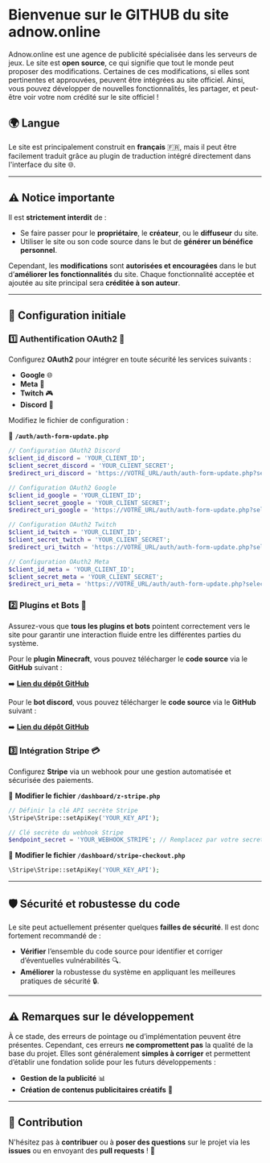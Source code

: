 # Bienvenue sur le GITHUB du site **adnow.online**

Adnow.online est une agence de publicité spécialisée dans les serveurs de jeux. Le site est **open source**, ce qui signifie que tout le monde peut proposer des modifications. Certaines de ces modifications, si elles sont pertinentes et approuvées, peuvent être intégrées au site officiel. Ainsi, vous pouvez développer de nouvelles fonctionnalités, les partager, et peut-être voir votre nom crédité sur le site officiel !

## 🌍 Langue
Le site est principalement construit en **français** 🇫🇷, mais il peut être facilement traduit grâce au plugin de traduction intégré directement dans l'interface du site 🌐.

---

## ⚠️ Notice importante

Il est **strictement interdit** de :

- Se faire passer pour le **propriétaire**, le **créateur**, ou le **diffuseur** du site.
- Utiliser le site ou son code source dans le but de **générer un bénéfice personnel**.

Cependant, les **modifications** sont **autorisées et encouragées** dans le but d’**améliorer les fonctionnalités** du site. Chaque fonctionnalité acceptée et ajoutée au site principal sera **créditée à son auteur**.

---

## 🔧 Configuration initiale

### 1️⃣ Authentification OAuth2 🔐

Configurez **OAuth2** pour intégrer en toute sécurité les services suivants :

- **Google** 🌐
- **Meta** 📘
- **Twitch** 🎮
- **Discord** 💬

Modifiez le fichier de configuration :

📂 **`/auth/auth-form-update.php`**

```php
// Configuration OAuth2 Discord
$client_id_discord = 'YOUR_CLIENT_ID';
$client_secret_discord = 'YOUR_CLIENT_SECRET';
$redirect_uri_discord = 'https://VOTRE_URL/auth/auth-form-update.php?selected_provider=discord';

// Configuration OAuth2 Google
$client_id_google = 'YOUR_CLIENT_ID';
$client_secret_google = 'YOUR_CLIENT_SECRET';
$redirect_uri_google = 'https://VOTRE_URL/auth/auth-form-update.php?selected_provider=google';

// Configuration OAuth2 Twitch
$client_id_twitch = 'YOUR_CLIENT_ID';
$client_secret_twitch = 'YOUR_CLIENT_SECRET';
$redirect_uri_twitch = 'https://VOTRE_URL/auth/auth-form-update.php?selected_provider=twitch';

// Configuration OAuth2 Meta
$client_id_meta = 'YOUR_CLIENT_ID';
$client_secret_meta = 'YOUR_CLIENT_SECRET';
$redirect_uri_meta = 'https://VOTRE_URL/auth/auth-form-update.php?selected_provider=meta';
```

### 2️⃣ Plugins et Bots 🤖

Assurez-vous que **tous les plugins et bots** pointent correctement vers le site pour garantir une interaction fluide entre les différentes parties du système.

Pour le **plugin Minecraft**, vous pouvez télécharger le **code source** via le **GitHub** suivant :

➡️ **[Lien du dépôt GitHub](#)**

Pour le **bot discord**, vous pouvez télécharger le **code source** via le **GitHub** suivant :

➡️ **[Lien du dépôt GitHub](#)**

### 3️⃣ Intégration Stripe 💳

Configurez **Stripe** via un webhook pour une gestion automatisée et sécurisée des paiements.

📂 **Modifier le fichier `/dashboard/z-stripe.php`**

```php
// Définir la clé API secrète Stripe
\Stripe\Stripe::setApiKey('YOUR_KEY_API');

// Clé secrète du webhook Stripe
$endpoint_secret = 'YOUR_WEBHOOK_STRIPE'; // Remplacez par votre secret de webhook Stripe
```

📂 **Modifier le fichier `/dashboard/stripe-checkout.php`**

```php
\Stripe\Stripe::setApiKey('YOUR_KEY_API');
```

---

## 🛡️ Sécurité et robustesse du code

Le site peut actuellement présenter quelques **failles de sécurité**. Il est donc fortement recommandé de :

- **Vérifier** l’ensemble du code source pour identifier et corriger d’éventuelles vulnérabilités 🔍.
- **Améliorer** la robustesse du système en appliquant les meilleures pratiques de sécurité 🔒.

---

## ⚠️ Remarques sur le développement

À ce stade, des erreurs de pointage ou d’implémentation peuvent être présentes. Cependant, ces erreurs **ne compromettent pas** la qualité de la base du projet. Elles sont généralement **simples à corriger** et permettent d’établir une fondation solide pour les futurs développements :

- **Gestion de la publicité** 📊
- **Création de contenus publicitaires créatifs** 🎨

---

## 🤝 Contribution

N'hésitez pas à **contribuer** ou à **poser des questions** sur le projet via les **issues** ou en envoyant des **pull requests** ! 🚀

